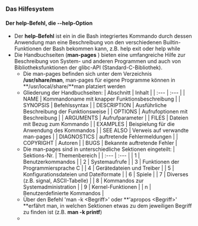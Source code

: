 ### Das Hilfesystem

#### Der help-Befehl, die --help-Option

* Der **help-Befehl** ist ein in die Bash integriertes Kommando durch dessen Anwendung man eine Beschreibung von den verschiedenen Builtin-Funktionen der Bash bekommen kann, z.B. help exit oder help while
* Die Handbuchseiten \(**man-pages** \) bieten eine umfangreiche Hilfe zur Beschreibung von System- und anderen Programmen und auch von Bibliotheksfunktionen der glibc-API \(Standard-C-Bibliothek\).
  * Die man-pages befinden sich unter dem Verzeichnis **/usr/share/man**, man-pages für eigene Programme können in **/usr/local/share/**man platziert werden
  * Gliederung der Handbuchseiten:
    | Abschnitt | Inhalt |
    | :--- | :--- |
    | NAME | Kommandoname mit knapper Funktionsbeschreibung |
    | SYNOPSIS | Befehlssyntax |
    | DESCRIPTION | Ausführliche Beschreibung der Funktionsweise |
    | OPTIONS | Aufrufoptionen mit Beschreibung |
    | ARGUMENTS | Aufrufparameter |
    | FILES | Dateien mit Bezug zum Kommando |
    | EXAMPLES | Beispielung für die Anwendung des Kommandos |
    | SEE ALSO | Verweis auf verwandte man-pages |
    | DIAGNOSTICS | auftretende Fehlermeldungen |
    | COPYRIGHT | Autoren |
    | BUGS | Bekannte auftretende Fehler |
  * Die man-pages sind in unterschiedliche Sektionen eingeteilt:
    | Sektions-Nr. | Themenbereich |
    | :--- | :--- |
    | 1 | Benutzerkommandos |
    | 2 | Systemaufrufe |
    | 3 | Funktionen der Programmiersprache C |
    | 4 | Gerätedateien und Treiber |
    | 5 | Konfigurationsdateien und Dateiformate |
    | 6 | Spiele |
    | 7 | Diverses \(z.B. signal, ASCII-Tabelle\) |
    | 8 | Kommandos zur Systemadministration |
    | 9 | Kernel-Funktionen |
    | n | Benutzerdefinierte Kommandos |
  * Über den Befehl 'man -k &lt;Begriff&gt;' oder **'apropos &lt;Begriff&gt;' **erfährt man, in welchen Sektionen etwas zu dem jeweiligen Begriff zu finden ist \(z.B. **man -k printf**\)
  * 



